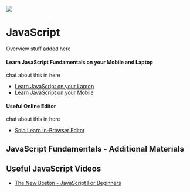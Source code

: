 <img src="https://github.com/Code-Institute-Org/Full-Stack-Web-Developer-Stream-0/blob/master/javascript.png">

# JavaScript

Overview stuff added here



#### Learn JavaScript Fundamentals on your Mobile and Laptop
 chat about this in here
 
 - [Learn JavaScript on your Laptop](http://www.sololearn.com/Course/HTML/)
 - [Learn JavaScript on your Mobile](https://play.google.com/store/apps/details?id=com.sololearn.csstrial&hl=en)
 
 
#### Useful Online Editor

chat about this in here

- [Solo Learn In-Browser Editor](http://code.sololearn.com/#html)

 
## JavaScript Fundamentals - Additional Materials




## Useful JavaScript Videos

- [The New Boston - JavaScript For Beginners ](https://thenewboston.com/videos.php?cat=10)